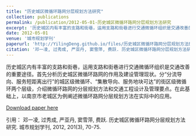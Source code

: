 ```yaml
---
title: "历史城区微循环路网分层规划方法研究"
collection: publications
permalink: /publication/2012-05-01-历史城区微循环路网分层规划方法研究
excerpt: '历史城区内有丰富的支路和街巷，运用支路和街巷进行交通微循环组织是交通改善的重要途径。首先分析历史城区微循环路网的作用及建设管理现状。分“分流导向、服务短距离出行”的城区级微循环、“集散导向、服务地块可达”的街区级微循环两个层级，介绍微循环路网的分层规划方法和交通工程设计及管理要点。在此基础上，以南京市老城区为例阐述微循环路网分层规划方法在实际中的应用。'
date: 2012-05-01
venue: '城市规划学刊'
paperurl: 'http://YilingDeng.github.io/files/历史城区微循环路网分层规划方法研究.pdf'
citation: '邓一凌, 过秀成, 严亚丹, 窦雪萍, 费跃. 历史城区微循环路网分层规划方法研究. 城市规划学刊, 2012, 201(3), 70-75.'
---
```

历史城区内有丰富的支路和街巷，运用支路和街巷进行交通微循环组织是交通改善的重要途径。首先分析历史城区微循环路网的作用及建设管理现状。分“分流导向、服务短距离出行”的城区级微循环、“集散导向、服务地块可达”的街区级微循环两个层级，介绍微循环路网的分层规划方法和交通工程设计及管理要点。在此基础上，以南京市老城区为例阐述微循环路网分层规划方法在实际中的应用。

[Download paper here](http://YilingDeng.github.io/files/历史城区微循环路网分层规划方法研究.pdf)

引用： 邓一凌, 过秀成, 严亚丹, 窦雪萍, 费跃. 历史城区微循环路网分层规划方法研究. 城市规划学刊, 2012, 201(3), 70-75.